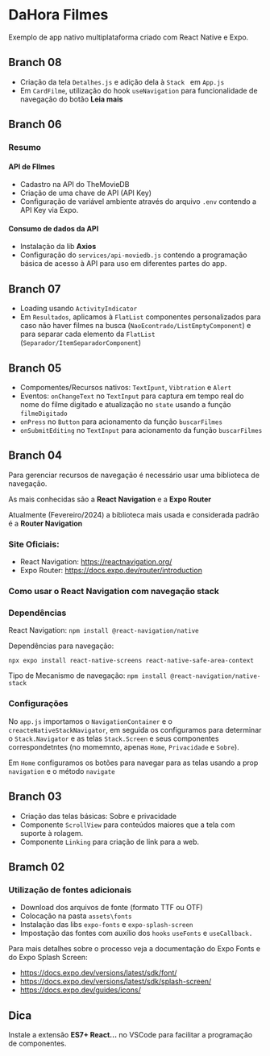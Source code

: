 # DaHora Filmes

Exemplo de app nativo multiplataforma criado com React Native e Expo.

## Branch 08

- Criação da tela `Detalhes.js` e adição dela à `Stack ` em `App.js`
- Em `CardFilme`, utilização do hook `useNavigation` para funcionalidade de navegação do botão **Leia mais**

## Branch 06

### Resumo

#### API de FIlmes

- Cadastro na API do TheMovieDB
- Criação de uma chave de API (API Key)
- Configuração de variável ambiente através do arquivo `.env` contendo a API Key via Expo.

#### Consumo de dados da API

- Instalação da lib **Axios**
- Configuração do `services/api-moviedb.js` contendo a programação básica de acesso à API para uso em diferentes partes do app.

## Branch 07

- Loading usando `ActivityIndicator`
- Em `Resultados`, aplicamos à `FlatList` componentes personalizados para caso não haver filmes na busca (`NaoEcontrado/ListEmptyComponent`) e para separar cada elemento da `FlatList` (`Separador/ItemSeparadorComponent`)

## Branch 05

- Compomentes/Recursos nativos: `TextIpunt`, `Vibtration` e `Alert`
- Eventos: `onChangeText` no `TextInput` para captura em tempo real do nome do filme digitado e atualização no `state` usando a função `filmeDigitado`
- `onPress` no `Button` para acionamento da função `buscarFilmes`
- `onSubmitEditing` no `TextInput` para acionamento da função `buscarFilmes`

## Branch 04

Para gerenciar recursos de navegação é necessário usar uma biblioteca de navegação.

As mais conhecidas são a **React Navigation** e a **Expo Router**

Atualmente (Fevereiro/2024) a biblioteca mais usada e considerada padrão é a **Router Navigation**

### Site Oficiais:

- React Navigation: https://reactnavigation.org/
- Expo Router: https://docs.expo.dev/router/introduction

### Como usar o React Navigation com navegação stack

### Dependências

React Navigation: `npm install @react-navigation/native`

Dependências para navegação:

`npx expo install react-native-screens react-native-safe-area-context`

Tipo de Mecanismo de navegação: `npm install @react-navigation/native-stack`

### Configurações

No `app.js` importamos o `NavigationContainer` e o `creacteNativeStackNavigator`, em seguida os configuramos para determinar o `Stack.Navigator` e as telas `Stack.Screen` e seus componentes correspondetntes (no momemnto, apenas `Home`, `Privacidade` e `Sobre`).

Em `Home` configuramos os botões para navegar para as telas usando a prop `navigation` e o método `navigate`

## Branch 03

- Criação das telas básicas: Sobre e privacidade
- Componente `ScrollView` para conteúdos maiores que a tela com suporte à rolagem.
- Componente `Linking` para criação de link para a web.

## Bramch 02

### Utilização de fontes adicionais

- Download dos arquivos de fonte (formato TTF ou OTF)
- Colocação na pasta `assets\fonts`
- Instalação das libs `expo-fonts` e `expo-splash-screen`
- Impostação das fontes com auxílio dos `hooks` `useFonts` e `useCallback.`

Para mais detalhes sobre o processo veja a documentação do Expo Fonts e do Expo Splash Screen:

- https://docs.expo.dev/versions/latest/sdk/font/
- https://docs.expo.dev/versions/latest/sdk/splash-screen/
- https://docs.expo.dev/guides/icons/

## Dica

Instale a extensão **ES7+ React...** no VSCode para facilitar a programação de componentes.

